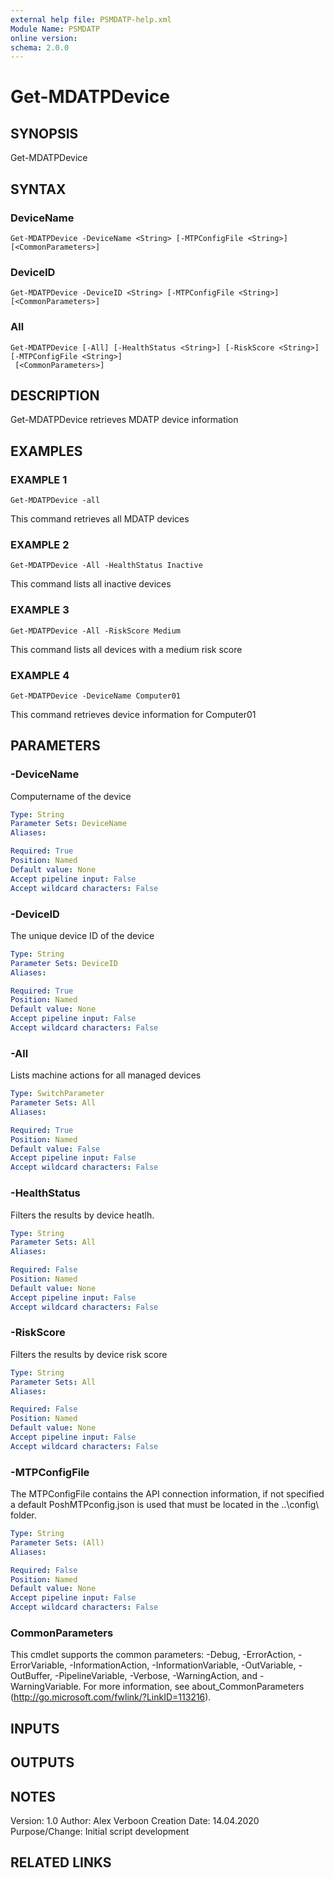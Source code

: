 ```yaml
---
external help file: PSMDATP-help.xml
Module Name: PSMDATP
online version:
schema: 2.0.0
---
```


# Get-MDATPDevice

## SYNOPSIS
Get-MDATPDevice

## SYNTAX

### DeviceName
```
Get-MDATPDevice -DeviceName <String> [-MTPConfigFile <String>] [<CommonParameters>]
```

### DeviceID
```
Get-MDATPDevice -DeviceID <String> [-MTPConfigFile <String>] [<CommonParameters>]
```

### All
```
Get-MDATPDevice [-All] [-HealthStatus <String>] [-RiskScore <String>] [-MTPConfigFile <String>]
 [<CommonParameters>]
```

## DESCRIPTION
Get-MDATPDevice retrieves MDATP device information

## EXAMPLES

### EXAMPLE 1
```
Get-MDATPDevice -all
```

This command retrieves all MDATP devices

### EXAMPLE 2
```
Get-MDATPDevice -All -HealthStatus Inactive
```

This command lists all inactive devices

### EXAMPLE 3
```
Get-MDATPDevice -All -RiskScore Medium
```

This command lists all devices with a medium risk score

### EXAMPLE 4
```
Get-MDATPDevice -DeviceName Computer01
```

This command retrieves device information for Computer01

## PARAMETERS

### -DeviceName
Computername of the device

```yaml
Type: String
Parameter Sets: DeviceName
Aliases:

Required: True
Position: Named
Default value: None
Accept pipeline input: False
Accept wildcard characters: False
```

### -DeviceID
The unique device ID of the device

```yaml
Type: String
Parameter Sets: DeviceID
Aliases:

Required: True
Position: Named
Default value: None
Accept pipeline input: False
Accept wildcard characters: False
```

### -All
Lists machine actions for all managed devices

```yaml
Type: SwitchParameter
Parameter Sets: All
Aliases:

Required: True
Position: Named
Default value: False
Accept pipeline input: False
Accept wildcard characters: False
```

### -HealthStatus
Filters the results by device heatlh.

```yaml
Type: String
Parameter Sets: All
Aliases:

Required: False
Position: Named
Default value: None
Accept pipeline input: False
Accept wildcard characters: False
```

### -RiskScore
Filters the results by device risk score

```yaml
Type: String
Parameter Sets: All
Aliases:

Required: False
Position: Named
Default value: None
Accept pipeline input: False
Accept wildcard characters: False
```

### -MTPConfigFile
The MTPConfigFile contains the API connection information, if not specified a default PoshMTPconfig.json is used
that must be located in the ..\config\ folder.

```yaml
Type: String
Parameter Sets: (All)
Aliases:

Required: False
Position: Named
Default value: None
Accept pipeline input: False
Accept wildcard characters: False
```

### CommonParameters
This cmdlet supports the common parameters: -Debug, -ErrorAction, -ErrorVariable, -InformationAction, -InformationVariable, -OutVariable, -OutBuffer, -PipelineVariable, -Verbose, -WarningAction, and -WarningVariable.
For more information, see about_CommonParameters (http://go.microsoft.com/fwlink/?LinkID=113216).

## INPUTS

## OUTPUTS

## NOTES
Version:        1.0
Author:         Alex Verboon
Creation Date:  14.04.2020
Purpose/Change: Initial script development

## RELATED LINKS
